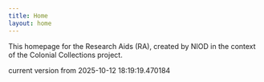 ```yaml
---
title: Home
layout: home
---
```


This homepage for the Research Aids (RA), created by NIOD in the context of the Colonial Collections project. 


current version from 2025-10-12 18:19:19.470184